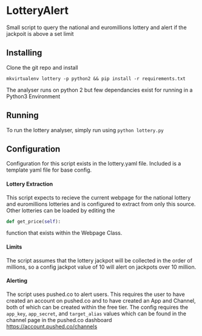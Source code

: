 # LotteryAlert
Small script to query the national and euromillions lottery and alert if the jackpoit is above a set limit

## Installing

Clone the git repo and install 

`mkvirtualenv lottery -p python2 && pip install -r requirements.txt`

The analyser runs on python 2 but few dependancies exist for running in a Python3 Environment


## Running
To run the lottery analyser, simply run using
```python lottery.py``` 

## Configuration

Configuration for this script exists in the lottery.yaml file. Included is a template yaml file for base config.

#### Lottery Extraction
This script expects to recieve the current webpage for the national lottery and euromillions lotteries and is configured to extract from only this source. Other lotteries can be loaded by editing the 
```python
def get_price(self):
```
function that exists within the Webpage Class.

#### Limits
The script assumes that the lottery jackpot will be collected in the order of millions, so a config jackpot value of 10 will alert on jackpots over 10 million.

#### Alerting
The script uses pushed.co to alert users. This requires the user to have created an account on pushed.co and to have created an App and Channel, both of which can be created within the free tier. The config requires the `app_key`, `app_secret`, and `target_alias` values which can be found in the channel page in the pushed.co dashboard
https://account.pushed.co/channels
